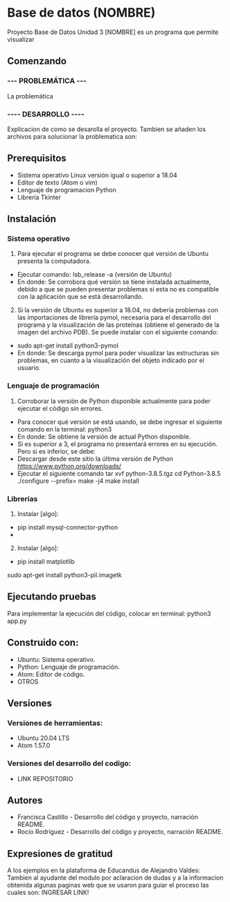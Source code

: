 # Base de datos (NOMBRE)
Proyecto Base de Datos Unidad 3
[NOMBRE] es un programa que permite visualizar 

## Comenzando
### --- PROBLEMÁTICA ---
La problemática

### ---- DESARROLLO ----
Explicacion de como se desarolla el proyecto. Tambien se añaden los archivos para solucionar la problematica son:

## Prerequisitos
* Sistema operativo Linux versión igual o superior a 18.04
* Editor de texto (Atom o vim)
* Lenguaje de programacion Python
* Librería Tkinter

## Instalación

### Sistema operativo
1. Para ejecutar el programa se debe conocer qué versión de Ubuntu presenta la computadora. 
  * Ejecutar comando: lsb_release -a (versión de Ubuntu)
  * En donde: Se corrobora qué versión se tiene instalada actualmente, debido a que se pueden presentar problemas si esta no es compatible con la aplicación que se está desarrollando. 
  
2. Si la versión de Ubuntu es superior a 18.04, no debería problemas con las importaciones de librería pymol, necesaria para el desarrollo del programa y la visualización de las proteínas (obtiene el generado de la imagen del archivo PDB). Se puede instalar con el siguiente comando:
  * sudo apt-get install python3-pymol
  * En donde: Se descarga pymol para poder visualizar las estructuras sin problemas, en cuanto a la visualización del objeto indicado por el usuario.

### Lenguaje de programación
1. Corroborar la versión de Python disponible actualmente para poder ejecutar el código sin errores. 
  * Para conocer qué versión se está usando, se debe ingresar el siguiente comando en la terminal: python3
  * En donde: Se obtiene la versión de actual Python disponible. 
  * Si es superior a 3, el programa no presentará errores en su ejecución. Pero si es inferior, se debe:
   * Descargar desde este sitio la última versión de Python https://www.python.org/downloads/
   * Ejecutar el siguiente comando tar xvf python-3.8.5.tgz cd Python-3.8.5 ./configure --prefix= make -j4 make install
 
### Librerías
1. Instalar [algo]: 
* pip install mysql-connector-python
* 
2. Instalar [algo]: 
* pip install matplotlib

sudo apt-get install python3-pil.imagetk

## Ejecutando pruebas
Para implementar la ejecución del código, colocar en terminal: python3 app.py

## Construido con:
* Ubuntu: Sistema operativo.
* Python: Lenguaje de programación.
* Atom: Editor de código.
* OTROS

## Versiones
### Versiones de herramientas: 
* Ubuntu 20.04 LTS 
* Atom 1.57.0 

### Versiones del desarrollo del codigo: 
* LINK REPOSITORIO

## Autores
* Francisca Castillo - Desarrollo del código y proyecto, narración README. 
* Rocío Rodríguez - Desarrollo del código y proyecto, narración README.

## Expresiones de gratitud
A los ejemplos en la plataforma de Educandus de Alejandro Valdes: Tambien al ayudante del modulo por aclaracion de dudas y a la informacion obtenida algunas paginas web que se usaron para guiar el proceso las cuales son:
INGRESAR LINK!

